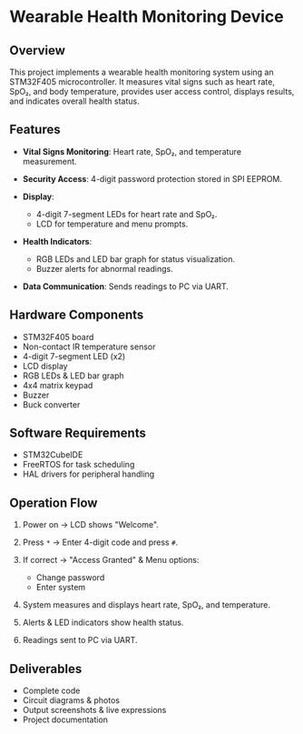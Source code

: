 

# Wearable Health Monitoring Device

## Overview

This project implements a wearable health monitoring system using an STM32F405 microcontroller. It measures vital signs such as heart rate, SpO₂, and body temperature, provides user access control, displays results, and indicates overall health status.

## Features

* **Vital Signs Monitoring**: Heart rate, SpO₂, and temperature measurement.
* **Security Access**: 4-digit password protection stored in SPI EEPROM.
* **Display**:

  * 4-digit 7-segment LEDs for heart rate and SpO₂.
  * LCD for temperature and menu prompts.
* **Health Indicators**:

  * RGB LEDs and LED bar graph for status visualization.
  * Buzzer alerts for abnormal readings.
* **Data Communication**: Sends readings to PC via UART.

## Hardware Components

* STM32F405 board
* Non-contact IR temperature sensor
* 4-digit 7-segment LED (x2)
* LCD display
* RGB LEDs & LED bar graph
* 4x4 matrix keypad
* Buzzer
* Buck converter

## Software Requirements

* STM32CubeIDE
* FreeRTOS for task scheduling
* HAL drivers for peripheral handling

## Operation Flow

1. Power on → LCD shows "Welcome".
2. Press `*` → Enter 4-digit code and press `#`.
3. If correct → "Access Granted" & Menu options:

   * Change password
   * Enter system
4. System measures and displays heart rate, SpO₂, and temperature.
5. Alerts & LED indicators show health status.
6. Readings sent to PC via UART.

## Deliverables

* Complete code
* Circuit diagrams & photos
* Output screenshots & live expressions
* Project documentation


